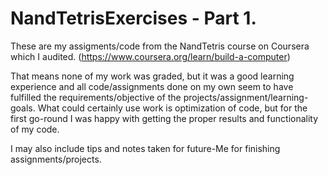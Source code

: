 # NandTetrisExercises - Part 1.
These are my assigments/code from the NandTetris course on Coursera which I audited.
(https://www.coursera.org/learn/build-a-computer)

That means none of my work was graded, but it was a good learning experience and all code/assignments done on my own seem to have
fulfilled the requirements/objective of the projects/assignment/learning-goals.
What could certainly use work is optimization of code, but for the first go-round I was happy with getting the proper results 
and functionality of my code. 

I may also include tips and notes taken for future-Me for finishing assignments/projects. 

